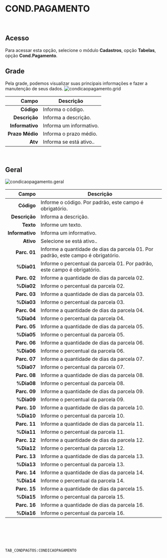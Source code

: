 # COND.PAGAMENTO
<br>

## Acesso
Para acessar esta opção, selecione o módulo **Cadastros**, opção **Tabelas**, opção **Cond.Pagamento**.
<br>

## Grade
Pela grade, podemos visualizar suas principais informações e fazer a manutenção de seus dados.
![condicaopagamento.grid](https://raw.githubusercontent.com/netforcews/docs-siscom/master/cadastros/imagens/condicaopagamento.grid.png)

Campo | Descrição
--:|---
**Código** | Informa o código.
**Descrição** | Informa a descrição.
**Informativo** | Informa um informativo.
**Prazo Médio** | Informa o prazo médio.
**Atv** | Informa se está ativo..
<br>

## Geral
![condicaopagamento.geral](https://raw.githubusercontent.com/netforcews/docs-siscom/master/cadastros/imagens/condicaopagamento.geral.png)

Campo | Descrição
--:|---
**Código** | Informe o código. Por padrão, este campo é obrigatório.
**Descrição** | Informa a descrição.
**Texto** | Informe um texto.
**Informativo** | Informa um informativo.
**Ativo** | Selecione se está ativo..
**Parc. 01** | Informe a quantidade de dias da parcela 01. Por padrão, este campo é obrigatório.
**%Dia01** | Informe o percentual da parcela 01. Por padrão, este campo é obrigatório.
**Parc. 02** | Informe a quantidade de dias da parcela 02.
**%Dia02** | Informe o percentual da parcela 02.
**Parc. 03** | Informe a quantidade de dias da parcela 03.
**%Dia03** | Informe o percentual da parcela 03.
**Parc. 04** | Informe a quantidade de dias da parcela 04.
**%Dia04** | Informe o percentual da parcela 04.
**Parc. 05** | Informe a quantidade de dias da parcela 05.
**%Dia05** | Informe o percentual da parcela 05.
**Parc. 06** | Informe a quantidade de dias da parcela 06.
**%Dia06** | Informe o percentual da parcela 06.
**Parc. 07** | Informe a quantidade de dias da parcela 07.
**%Dia07** | Informe o percentual da parcela 07.
**Parc. 08** | Informe a quantidade de dias da parcela 08.
**%Dia08** | Informe o percentual da parcela 08.
**Parc. 09** | Informe a quantidade de dias da parcela 09.
**%Dia09** | Informe o percentual da parcela 09.
**Parc. 10** | Informe a quantidade de dias da parcela 10.
**%Dia10** | Informe o percentual da parcela 10.
**Parc. 11** | Informe a quantidade de dias da parcela 11.
**%Dia11** | Informe o percentual da parcela 11.
**Parc. 12** | Informe a quantidade de dias da parcela 12.
**%Dia12** | Informe o percentual da parcela 12.
**Parc. 13** | Informe a quantidade de dias da parcela 13.
**%Dia13** | Informe o percentual da parcela 13.
**Parc. 14** | Informe a quantidade de dias da parcela 14.
**%Dia14** | Informe o percentual da parcela 14.
**Parc. 15** | Informe a quantidade de dias da parcela 15.
**%Dia15** | Informe o percentual da parcela 15.
**Parc. 16** | Informe a quantidade de dias da parcela 16.
**%Dia16** | Informe o percentual da parcela 16.
<br>
<br>
<br>
<br>

```TAB_CONDPAGTOS:CONDICAOPAGAMENTO```
